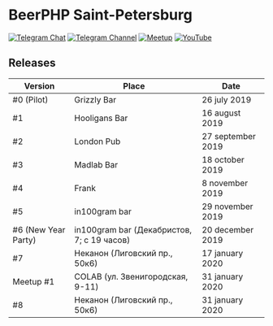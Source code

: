 # BeerPHP Saint-Petersburg

[![Telegram Chat](https://img.shields.io/badge/telegram-join%20chat-blue.svg?style=flat)](https://t.me/beerphp_spb)
[![Telegram Channel](https://img.shields.io/badge/telegram%20channel-news-blue.svg?style=flat)](https://t.me/beerphp_spb_news)
[![Meetup](https://img.shields.io/badge/meetup.com-group-red.svg?style=flat)](https://www.meetup.com/beerphp_spb/)
[![YouTube](https://img.shields.io/badge/YouTube-channel-red.svg?style=flat)](https://www.youtube.com/channel/UC7HeLRn5kBpu1o-MiAcvCyw)


## Releases

| Version                    | Place                                                                   | Date              |
| -------------------------- | ----------------------------------------------------------------------- | ----------------- |
| #0 (Pilot)                 | Grizzly Bar                                                             | 26 july 2019      |
| #1                         | Hooligans Bar                                                           | 16 august 2019    |
| #2                         | London Pub                                                              | 27 september 2019 |
| #3                         | Madlab Bar                                                              | 18 october 2019   |
| #4                         | Frank                                                                   | 8 november 2019   |
| #5                         | in100gram bar                                                           | 29 november 2019  |
| #6 (New Year Party)        | in100gram bar (Декабристов, 7; с 19 часов)                              | 20 december 2019  |
| #7                         | Неканон (Лиговский пр., 50к6)                                           | 17 january 2020   |
| Meetup #1                  | COLAB (ул. Звенигородская, 9-11)                                        | 31 january 2020   |
| #8                         | Неканон (Лиговский пр., 50к6)                                           | 31 january 2020   |
